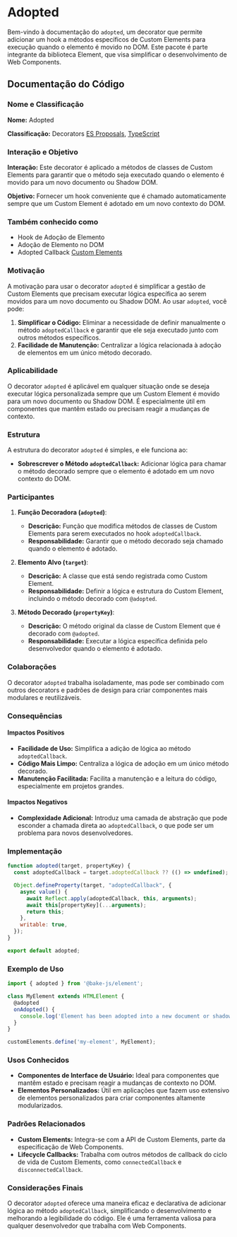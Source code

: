 # Adopted

Bem-vindo à documentação do `adopted`, um decorator que permite adicionar um hook a métodos específicos de Custom Elements para execução quando o elemento é movido no DOM. Este pacote é parte integrante da biblioteca Element, que visa simplificar o desenvolvimento de Web Components.

## Documentação do Código

### Nome e Classificação

**Nome:** Adopted

**Classificação:** Decorators [ES Proposals](https://www.proposals.es/proposals/Decorators), [TypeScript](https://www.typescriptlang.org/docs/handbook/decorators.html)

### Interação e Objetivo

**Interação:** Este decorator é aplicado a métodos de classes de Custom Elements para garantir que o método seja executado quando o elemento é movido para um novo documento ou Shadow DOM.

**Objetivo:** Fornecer um hook conveniente que é chamado automaticamente sempre que um Custom Element é adotado em um novo contexto do DOM.

### Também conhecido como

- Hook de Adoção de Elemento
- Adoção de Elemento no DOM
- Adopted Callback [Custom Elements](https://developer.mozilla.org/en-US/docs/Web/Web_Components/Using_custom_elements)

### Motivação

A motivação para usar o decorator `adopted` é simplificar a gestão de Custom Elements que precisam executar lógica específica ao serem movidos para um novo documento ou Shadow DOM. Ao usar `adopted`, você pode:

1. **Simplificar o Código:** Eliminar a necessidade de definir manualmente o método `adoptedCallback` e garantir que ele seja executado junto com outros métodos específicos.
2. **Facilidade de Manutenção:** Centralizar a lógica relacionada à adoção de elementos em um único método decorado.

### Aplicabilidade

O decorator `adopted` é aplicável em qualquer situação onde se deseja executar lógica personalizada sempre que um Custom Element é movido para um novo documento ou Shadow DOM. É especialmente útil em componentes que mantêm estado ou precisam reagir a mudanças de contexto.

### Estrutura

A estrutura do decorator `adopted` é simples, e ele funciona ao:

- **Sobrescrever o Método `adoptedCallback`:** Adicionar lógica para chamar o método decorado sempre que o elemento é adotado em um novo contexto do DOM.

### Participantes

1. **Função Decoradora (`adopted`)**:
   - **Descrição:** Função que modifica métodos de classes de Custom Elements para serem executados no hook `adoptedCallback`.
   - **Responsabilidade:** Garantir que o método decorado seja chamado quando o elemento é adotado.

2. **Elemento Alvo (`target`)**:
   - **Descrição:** A classe que está sendo registrada como Custom Element.
   - **Responsabilidade:** Definir a lógica e estrutura do Custom Element, incluindo o método decorado com `@adopted`.

3. **Método Decorado (`propertyKey`)**:
   - **Descrição:** O método original da classe de Custom Element que é decorado com `@adopted`.
   - **Responsabilidade:** Executar a lógica específica definida pelo desenvolvedor quando o elemento é adotado.

### Colaborações

O decorator `adopted` trabalha isoladamente, mas pode ser combinado com outros decorators e padrões de design para criar componentes mais modulares e reutilizáveis.

### Consequências

#### Impactos Positivos

- **Facilidade de Uso:** Simplifica a adição de lógica ao método `adoptedCallback`.
- **Código Mais Limpo:** Centraliza a lógica de adoção em um único método decorado.
- **Manutenção Facilitada:** Facilita a manutenção e a leitura do código, especialmente em projetos grandes.

#### Impactos Negativos

- **Complexidade Adicional:** Introduz uma camada de abstração que pode esconder a chamada direta ao `adoptedCallback`, o que pode ser um problema para novos desenvolvedores.

### Implementação

```javascript
function adopted(target, propertyKey) {
  const adoptedCallback = target.adoptedCallback ?? (() => undefined);

  Object.defineProperty(target, "adoptedCallback", {
    async value() {
      await Reflect.apply(adoptedCallback, this, arguments);
      await this[propertyKey](...arguments);
      return this;
    },
    writable: true,
  });
}

export default adopted;
```

### Exemplo de Uso

```typescript
import { adopted } from '@bake-js/element';

class MyElement extends HTMLElement {
  @adopted
  onAdopted() {
    console.log('Element has been adopted into a new document or shadow DOM.');
  }
}

customElements.define('my-element', MyElement);
```

### Usos Conhecidos

- **Componentes de Interface de Usuário:** Ideal para componentes que mantêm estado e precisam reagir a mudanças de contexto no DOM.
- **Elementos Personalizados:** Útil em aplicações que fazem uso extensivo de elementos personalizados para criar componentes altamente modularizados.

### Padrões Relacionados

- **Custom Elements:** Integra-se com a API de Custom Elements, parte da especificação de Web Components.
- **Lifecycle Callbacks:** Trabalha com outros métodos de callback do ciclo de vida de Custom Elements, como `connectedCallback` e `disconnectedCallback`.

### Considerações Finais

O decorator `adopted` oferece uma maneira eficaz e declarativa de adicionar lógica ao método `adoptedCallback`, simplificando o desenvolvimento e melhorando a legibilidade do código. Ele é uma ferramenta valiosa para qualquer desenvolvedor que trabalha com Web Components.
